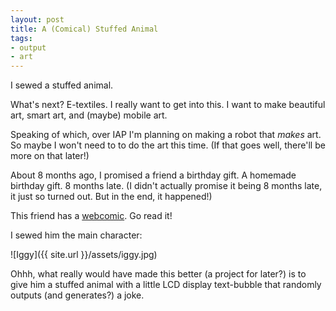 ```yaml
---
layout: post
title: A (Comical) Stuffed Animal
tags: 
- output
- art
---
```


I sewed a stuffed animal.

What's next? E-textiles. I really want to get into this. I want to make beautiful art, smart art, and (maybe) mobile art.

Speaking of which, over IAP I'm planning on making a robot that _makes_ art. So maybe I won't need to to do the art this time. (If that goes well, there'll be more on that later!)

About 8 months ago, I promised a friend a birthday gift. A homemade birthday gift. 8 months late. (I didn't actually promise it being 8 months late, it just so turned out. But in the end, it happened!)

This friend has a [webcomic](http://archr.org). Go read it!

I sewed him the main character:

![Iggy]({{ site.url }}/assets/iggy.jpg)

Ohhh, what really would have made this better (a project for later?) is to give  him a stuffed animal with a little LCD display text-bubble that randomly outputs (and generates?) a joke.
